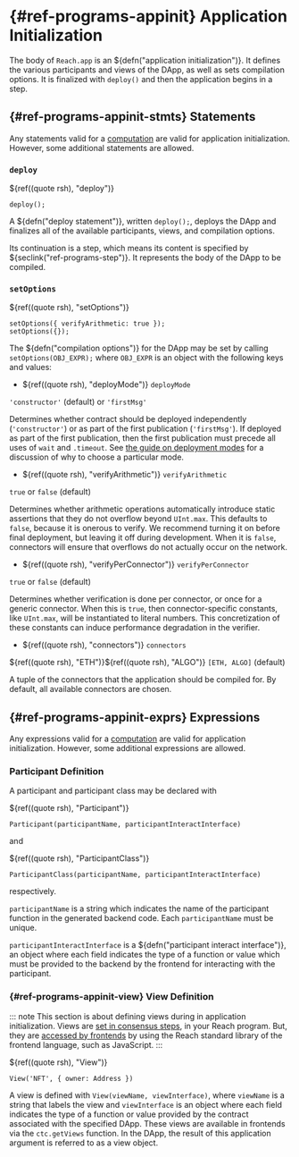 



# {#ref-programs-appinit} Application Initialization

The body of `Reach.app` is an ${defn("application initialization")}.
It defines the various participants and views of the DApp, as well as sets compilation options.
It is finalized with `deploy()` and then the application begins in a step.

## {#ref-programs-appinit-stmts} Statements

Any statements valid for a [computation](##ref-programs-compute-stmts) are valid for application initialization.
However, some additional statements are allowed.

### `deploy`

${ref((quote rsh), "deploy")}
```reach
deploy(); 
```


A ${defn("deploy statement")}, written `deploy();`, deploys the DApp and finalizes all of the available participants, views, and compilation options.

Its continuation is a step, which means its content is specified by ${seclink("ref-programs-step")}.
It represents the body of the DApp to be compiled.

### `setOptions`

${ref((quote rsh), "setOptions")}
```reach
setOptions({ verifyArithmetic: true });
setOptions({}); 
```


The ${defn("compilation options")} for the DApp may be set by calling `setOptions(OBJ_EXPR);` where `OBJ_EXPR` is an object with the following keys and values:

+ ${ref((quote rsh), "deployMode")} `deployMode`

`'constructor'` (default) or `'firstMsg'`

Determines whether contract should be deployed independently (`'constructor'`) or as part of the first publication (`'firstMsg'`).
If deployed as part of the first publication, then the first publication must precede all uses of `wait` and `.timeout`.
See [the guide on deployment modes](##guide-deploymode) for a discussion of why to choose a particular mode.
+ ${ref((quote rsh), "verifyArithmetic")} `verifyArithmetic`

`true` or `false` (default)

Determines whether arithmetic operations automatically introduce static assertions that they do not overflow beyond `UInt.max`.
This defaults to `false`, because it is onerous to verify.
We recommend turning it on before final deployment, but leaving it off during development.
When it is `false`, connectors will ensure that overflows do not actually occur on the network.
+ ${ref((quote rsh), "verifyPerConnector")} `verifyPerConnector`

`true` or `false` (default)

Determines whether verification is done per connector, or once for a generic connector.
When this is `true`, then connector-specific constants, like `UInt.max`, will be instantiated to literal numbers.
This concretization of these constants can induce performance degradation in the verifier.
+ ${ref((quote rsh), "connectors")} `connectors`

${ref((quote rsh), "ETH")}${ref((quote rsh), "ALGO")} `[ETH, ALGO]` (default)

A tuple of the connectors that the application should be compiled for.
By default, all available connectors are chosen.


## {#ref-programs-appinit-exprs} Expressions

Any expressions valid for a [computation](##ref-programs-appinit-exprs) are valid for application initialization.
However, some additional expressions are allowed.

### Participant Definition

A participant and participant class may be declared with

${ref((quote rsh), "Participant")}
```reach
Participant(participantName, participantInteractInterface)
```


and

${ref((quote rsh), "ParticipantClass")}
```reach
ParticipantClass(participantName, participantInteractInterface)
```


respectively.

`participantName` is a string which indicates the name of the participant function in the generated backend code.
Each `participantName` must be unique.

`participantInteractInterface` is a ${defn("participant interact interface")}, an object where each field indicates the type of a function or value which must be provided to the backend by the frontend for interacting with the participant.

### {#ref-programs-appinit-view} View Definition

::: note
This section is about defining views during in application initialization. Views are [set in consensus steps](##ref-programs-consensus-view), in your Reach program. But, they are [accessed by frontends](##ref-frontends-js-view) by using the Reach standard library of the frontend language, such as JavaScript.
:::

${ref((quote rsh), "View")}
```reach
View('NFT', { owner: Address })
```


A view is defined with `View(viewName, viewInterface)`, where `viewName` is a string that labels the view and `viewInterface` is an object where each field indicates the type of a function or value provided by the contract associated with the specified DApp.
These views are available in frontends via the `ctc.getViews` function.
In the DApp, the result of this application argument is referred to as a view object.

